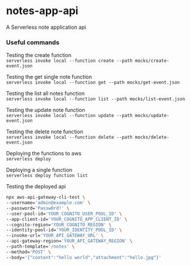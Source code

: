 # notes-app-api

A Serverless note application api

### Useful commands
Testing the create function  
`serverless invoke local --function create --path mocks/create-event.json`

Testing the get single note function  
`serverless invoke local --function get --path mocks/get-event.json`

Testing the list all notes function  
`serverless invoke local --function list --path mocks/list-event.json`

Testing the update note function  
`serverless invoke local --function update --path mocks/update-event.json`

Testing the delete note function  
`serverless invoke local --function delete --path mocks/delete-event.json`

Deploying the functions to aws  
`serverless deploy`

Deploying a single function  
`serverless deploy function list`

Testing the deployed api  

```bash
npx aws-api-gateway-cli-test \
--username='admin@example.com' \
--password='Passw0rd!' \
--user-pool-id='YOUR_COGNITO_USER_POOL_ID' \
--app-client-id='YOUR_COGNITO_APP_CLIENT_ID' \
--cognito-region='YOUR_COGNITO_REGION' \
--identity-pool-id='YOUR_IDENTITY_POOL_ID' \
--invoke-url='YOUR_API_GATEWAY_URL' \
--api-gateway-region='YOUR_API_GATEWAY_REGION' \
--path-template='/notes' \
--method='POST' \
--body='{"content":"hello world","attachment":"hello.jpg"}'

```
